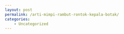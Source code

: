 ```yaml
---
layout: post
permalink: /arti-mimpi-rambut-rontok-kepala-botak/
categories:
    - Uncategorized
---
```


